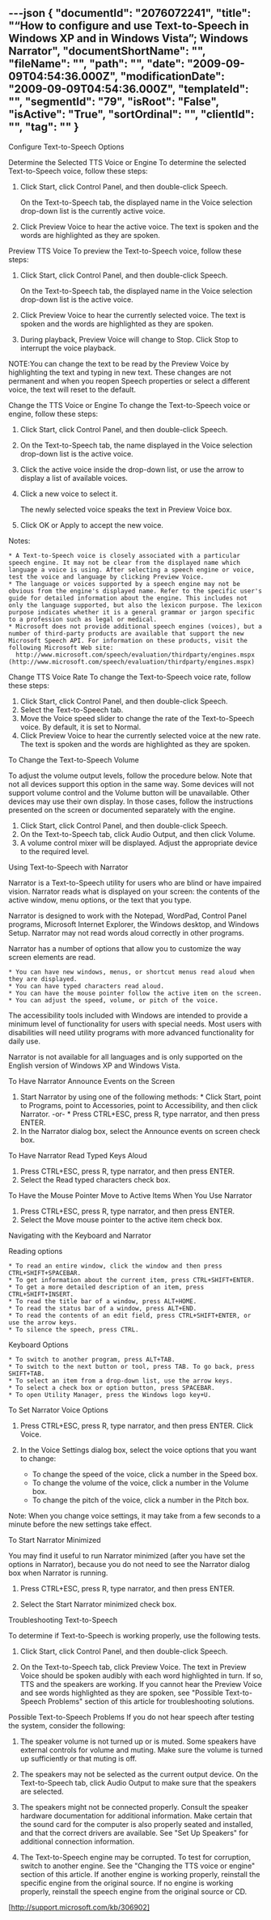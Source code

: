 ---json
{
  "documentId": "2076072241",
  "title": "“How to configure and use Text-to-Speech in Windows XP and in Windows Vista”; Windows Narrator",
  "documentShortName": "",
  "fileName": "",
  "path": "",
  "date": "2009-09-09T04:54:36.000Z",
  "modificationDate": "2009-09-09T04:54:36.000Z",
  "templateId": "",
  "segmentId": "79",
  "isRoot": "False",
  "isActive": "True",
  "sortOrdinal": "",
  "clientId": "",
  "tag": ""
}
---

Configure Text-to-Speech Options

Determine the Selected TTS Voice or Engine
To determine the selected Text-to-Speech voice, follow these steps:

   1. Click Start, click Control Panel, and then double-click Speech.

      On the Text-to-Speech tab, the displayed name in the Voice selection drop-down list is the currently active voice.
   2. Click Preview Voice to hear the active voice. The text is spoken and the words are highlighted as they are spoken. 

Preview TTS Voice
To preview the Text-to-Speech voice, follow these steps:

   1. Click Start, click Control Panel, and then double-click Speech.

      On the Text-to-Speech tab, the displayed name in the Voice selection drop-down list is the active voice.
   2. Click Preview Voice to hear the currently selected voice. The text is spoken and the words are highlighted as they are spoken.
   3. During playback, Preview Voice will change to Stop. Click Stop to interrupt the voice playback. 

NOTE:You can change the text to be read by the Preview Voice by highlighting the text and typing in new text. These changes are not permanent and when you reopen Speech properties or select a different voice, the text will reset to the default.

Change the TTS Voice or Engine
To change the Text-to-Speech voice or engine, follow these steps:

   1. Click Start, click Control Panel, and then double-click Speech.
   2. On the Text-to-Speech tab, the name displayed in the Voice selection drop-down list is the active voice.
   3. Click the active voice inside the drop-down list, or use the arrow to display a list of available voices.
   4. Click a new voice to select it.

      The newly selected voice speaks the text in Preview Voice box.
   5. Click OK or Apply to accept the new voice. 

Notes:

    * A Text-to-Speech voice is closely associated with a particular speech engine. It may not be clear from the displayed name which language a voice is using. After selecting a speech engine or voice, test the voice and language by clicking Preview Voice.
    * The language or voices supported by a speech engine may not be obvious from the engine's displayed name. Refer to the specific user's guide for detailed information about the engine. This includes not only the language supported, but also the lexicon purpose. The lexicon purpose indicates whether it is a general grammar or jargon specific to a profession such as legal or medical.
    * Microsoft does not provide additional speech engines (voices), but a number of third-party products are available that support the new Microsoft Speech API. For information on these products, visit the following Microsoft Web site:
      http://www.microsoft.com/speech/evaluation/thirdparty/engines.mspx (http://www.microsoft.com/speech/evaluation/thirdparty/engines.mspx) 

Change TTS Voice Rate
To change the Text-to-Speech voice rate, follow these steps:

   1. Click Start, click Control Panel, and then double-click Speech.
   2. Select the Text-to-Speech tab.
   3. Move the Voice speed slider to change the rate of the Text-to-Speech voice. By default, it is set to Normal.
   4. Click Preview Voice to hear the currently selected voice at the new rate. The text is spoken and the words are highlighted as they are spoken. 

To Change the Text-to-Speech Volume

To adjust the volume output levels, follow the procedure below. Note that not all devices support this option in the same way. Some devices will not support volume control and the Volume button will be unavailable. Other devices may use their own display. In those cases, follow the instructions presented on the screen or documented separately with the engine.

   1. Click Start, click Control Panel, and then double-click Speech.
   2. On the Text-to-Speech tab, click Audio Output, and then click Volume.
   3. A volume control mixer will be displayed. Adjust the appropriate device to the required level. 

Using Text-to-Speech with Narrator

Narrator is a Text-to-Speech utility for users who are blind or have impaired vision. Narrator reads what is displayed on your screen: the contents of the active window, menu options, or the text that you type.

Narrator is designed to work with the Notepad, WordPad, Control Panel programs, Microsoft Internet Explorer, the Windows desktop, and Windows Setup. Narrator may not read words aloud correctly in other programs.

Narrator has a number of options that allow you to customize the way screen elements are read.

    * You can have new windows, menus, or shortcut menus read aloud when they are displayed.
    * You can have typed characters read aloud.
    * You can have the mouse pointer follow the active item on the screen.
    * You can adjust the speed, volume, or pitch of the voice. 

The accessibility tools included with Windows are intended to provide a minimum level of functionality for users with special needs. Most users with disabilities will need utility programs with more advanced functionality for daily use.

Narrator is not available for all languages and is only supported on the English version of Windows XP and Windows Vista.

To Have Narrator Announce Events on the Screen

1. Start Narrator by using one of the following methods:
          * Click Start, point to Programs, point to Accessories, point to Accessibility, and then click Narrator.
            -or-
          * Press CTRL+ESC, press R, type narrator, and then press ENTER. 
2. In the Narrator dialog box, select the Announce events on screen check box. 

To Have Narrator Read Typed Keys Aloud

1. Press CTRL+ESC, press R, type narrator, and then press ENTER.
2. Select the Read typed characters check box. 

To Have the Mouse Pointer Move to Active Items When You Use Narrator

1. Press CTRL+ESC, press R, type narrator, and then press ENTER.
2. Select the Move mouse pointer to the active item check box. 

Navigating with the Keyboard and Narrator

Reading options

    * To read an entire window, click the window and then press CTRL+SHIFT+SPACEBAR.
    * To get information about the current item, press CTRL+SHIFT+ENTER.
    * To get a more detailed description of an item, press CTRL+SHIFT+INSERT.
    * To read the title bar of a window, press ALT+HOME.
    * To read the status bar of a window, press ALT+END.
    * To read the contents of an edit field, press CTRL+SHIFT+ENTER, or use the arrow keys.
    * To silence the speech, press CTRL. 

Keyboard Options

    * To switch to another program, press ALT+TAB.
    * To switch to the next button or tool, press TAB. To go back, press SHIFT+TAB.
    * To select an item from a drop-down list, use the arrow keys.
    * To select a check box or option button, press SPACEBAR.
    * To open Utility Manager, press the Windows logo key+U. 

To Set Narrator Voice Options

1. Press CTRL+ESC, press R, type narrator, and then press ENTER. Click Voice.

2. In the Voice Settings dialog box, select the voice options that you want to change:
     * To change the speed of the voice, click a number in the Speed box.
     * To change the volume of the voice, click a number in the Volume box.
     * To change the pitch of the voice, click a number in the Pitch box. 

Note: When you change voice settings, it may take from a few seconds to a minute before the new settings take effect. 

To Start Narrator Minimized

You may find it useful to run Narrator minimized (after you have set the options in Narrator), because you do not need to see the Narrator dialog box when Narrator is running.

1. Press CTRL+ESC, press R, type narrator, and then press ENTER.

2. Select the Start Narrator minimized check box. 

Troubleshooting Text-to-Speech

To determine if Text-to-Speech is working properly, use the following tests.

   1. Click Start, click Control Panel, and then double-click Speech.

   2. On the Text-to-Speech tab, click Preview Voice. The text in Preview Voice should be spoken audibly with each word highlighted in turn. If so, TTS and the speakers are working. If you cannot hear the Preview Voice and see words highlighted as they are spoken, see &quot;Possible Text-to-Speech Problems&quot; section of this article for troubleshooting solutions. 

Possible Text-to-Speech Problems
If you do not hear speech after testing the system, consider the following:

   1. The speaker volume is not turned up or is muted. Some speakers have external controls for volume and muting. Make sure the volume is turned up sufficiently or that muting is off.

   2. The speakers may not be selected as the current output device. On the Text-to-Speech tab, click Audio Output to make sure that the speakers are selected.

   3. The speakers might not be connected properly. Consult the speaker hardware documentation for additional information. Make certain that the sound card for the computer is also properly seated and installed, and that the correct drivers are available. See &quot;Set Up Speakers&quot; for additional connection information.

   4. The Text-to-Speech engine may be corrupted. To test for corruption, switch to another engine. See the &quot;Changing the TTS voice or engine&quot; section of this article. If another engine is working properly, reinstall the specific engine from the original source. If no engine is working properly, reinstall the speech engine from the original source or CD. 

[http://support.microsoft.com/kb/306902]
